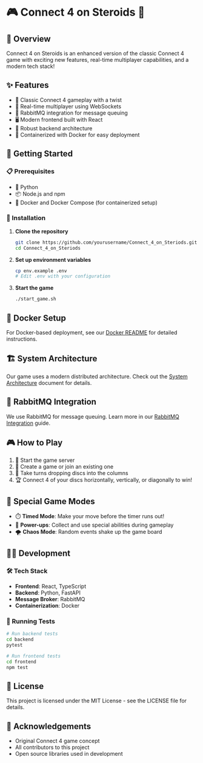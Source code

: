 # 🎮 Connect 4 on Steroids 🚀

## 🌟 Overview

Connect 4 on Steroids is an enhanced version of the classic Connect 4 game with exciting new features, real-time multiplayer capabilities, and a modern tech stack!

## ✨ Features

- 🎲 Classic Connect 4 gameplay with a twist
- 🔄 Real-time multiplayer using WebSockets
- 🐰 RabbitMQ integration for message queuing
- 🖥️ Modern frontend built with React
- 🔧 Robust backend architecture
- 🐳 Containerized with Docker for easy deployment

## 🚀 Getting Started

### 📋 Prerequisites

- 🐍 Python
- 📦 Node.js and npm
- 🐳 Docker and Docker Compose (for containerized setup)

### 🔧 Installation

1. **Clone the repository**
   ```bash
   git clone https://github.com/yourusername/Connect_4_on_Steriods.git
   cd Connect_4_on_Steriods
   ```

2. **Set up environment variables**
   ```bash
   cp env.example .env
   # Edit .env with your configuration
   ```

3. **Start the game**
   ```bash
   ./start_game.sh
   ```

## 🐳 Docker Setup

For Docker-based deployment, see our [Docker README](./DOCKER_README.md) for detailed instructions.

## 🏗️ System Architecture

Our game uses a modern distributed architecture. Check out the [System Architecture](./SYSTEM_ARCHITECTURE.md) document for details.

## 🐰 RabbitMQ Integration

We use RabbitMQ for message queuing. Learn more in our [RabbitMQ Integration](./RABBITMQ-INTEGRATION.md) guide.

## 🎮 How to Play

1. 🔄 Start the game server
2. 👥 Create a game or join an existing one
3. 🎯 Take turns dropping discs into the columns
4. 🏆 Connect 4 of your discs horizontally, vertically, or diagonally to win!

## 🧪 Special Game Modes

- ⏱️ **Timed Mode**: Make your move before the timer runs out!
- 🔮 **Power-ups**: Collect and use special abilities during gameplay
- 🌪️ **Chaos Mode**: Random events shake up the game board

## 👨‍💻 Development

### 🛠️ Tech Stack

- **Frontend**: React, TypeScript
- **Backend**: Python, FastAPI
- **Message Broker**: RabbitMQ
- **Containerization**: Docker

### 🧪 Running Tests

```bash
# Run backend tests
cd backend
pytest

# Run frontend tests
cd frontend
npm test
```

## 📜 License

This project is licensed under the MIT License - see the LICENSE file for details.

## 🙏 Acknowledgements

- Original Connect 4 game concept
- All contributors to this project
- Open source libraries used in development 